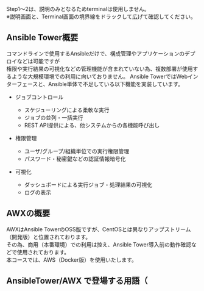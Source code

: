 Step1～2は、説明のみとなるためterminalは使用しません。  
※説明画面と、Terminal画面の境界線をドラックして広げて確認してください。

## Ansible Tower概要  
  
コマンドラインで使用するAnsibleだけで、構成管理やアプリケーションのデプロイなどは可能ですが   
権限や実行結果の可視化などの管理機能が含まれていない為、複数部署が使用するような大規模環境での利用に向いておりません。 
Ansible TowerではWebインターフェースと、Ansible単体で不足している以下機能を実装しています。  
  
- ジョブコントロール  
  - スケジューリングによる柔軟な実行  
  - ジョブの並列・一括実行  
  - REST API提供による、他システムからの各機能呼び出し  
  
- 権限管理  
  - ユーザ/グループ/組織単位での実行権限管理  
  - パスワード・秘密鍵などの認証情報暗号化  
  
- 可視化  
  - ダッシュボードによる実行ジョブ・処理結果の可視化  
  - ログの表示  
    
## AWXの概要  
AWXはAnsible TowerのOSS版ですが、CentOSとは異なりアップストリーム（開発版）と位置されております。  
その為、商用（本番環境）での利用は控え、Ansible Tower導入前の動作確認などで使用されております。  
本コースでは、AWS（Docker版）を使用いたします。

## AnsibleTower/AWX で登場する用語（
